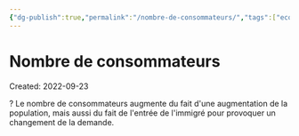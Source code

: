 ```yaml
---
{"dg-publish":true,"permalink":"/nombre-de-consommateurs/","tags":["economy","gardenEntry","gardenEntry","gardenEntry","gardenEntry","gardenEntry","gardenEntry","gardenEntry","gardenEntry","gardenEntry"]}
---
```


# Nombre de consommateurs
Created: 2022-09-23

?
Le nombre de consommateurs augmente du fait d'une augmentation de la population, mais aussi du fait de l'entrée de l'immigré pour provoquer un changement de la demande.
<!--SR:!2024-03-16,328,250-->